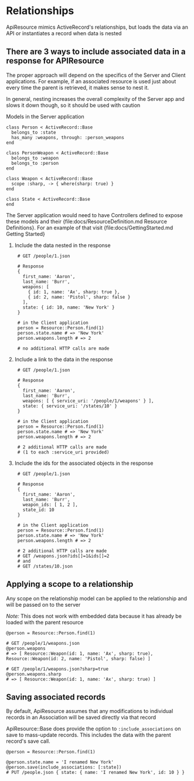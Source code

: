 # Relationships

ApiResource mimics ActiveRecord's relationships, but loads the data via an
API or instantiates a record when data is nested

## There are 3 ways to include associated data in a response for APIResource

The proper approach will depend on the specifics of the Server and Client
applications.  For example, if an associated resource is used just about
every time the parent is retrieved, it makes sense to nest it.

In general, nesting increases the overall complexity of the Server app and
slows it down though, so it should be used with caution

Models in the Server application

    class Person < ActiveRecord::Base
      belongs_to :state
      has_many :weapons, through: :person_weapons
    end

    class PersonWeapon < ActiveRecord::Base
      belongs_to :weapon
      belongs_to :person
    end

    class Weapon < ActiveRecord::Base
      scope :sharp, -> { where(sharp: true) }
    end

    class State < ActiveRecord::Base
    end

The Server application would need to have Controllers defined to expose these
models and their {file:docs/ResourceDefinition.md Resource Definitions}.  For
an example of that visit {file:docs/GettingStarted.md Getting Started}


1. Include the data nested in the response

        # GET /people/1.json

        # Response
        {
          first_name: 'Aaron',
          last_name: 'Burr',
          weapons: [
            { id: 1, name: 'Ax', sharp: true },
            { id: 2, name: 'Pistol', sharp: false }
          ],
          state: { id: 10, name: 'New York' }
        }

        # in the Client application
        person = Resource::Person.find(1)
        person.state.name # => 'New York'
        person.weapons.length # => 2

        # no additional HTTP calls are made

1. Include a link to the data in the response

        # GET /people/1.json

        # Response
        {
          first_name: 'Aaron',
          last_name: 'Burr',
          weapons: [ { service_uri: '/people/1/weapons' } ],
          state: { service_uri: '/states/10' }
        }

        # in the Client application
        person = Resource::Person.find(1)
        person.state.name # => 'New York'
        person.weapons.length # => 2

        # 2 additional HTTP calls are made
        # (1 to each :service_uri provided)

1. Include the ids for the associated objects in the response

        # GET /people/1.json

        # Response
        {
          first_name: 'Aaron',
          last_name: 'Burr',
          weapon_ids: [ 1, 2 ],
          state_id: 10
        }

        # in the Client application
        person = Resource::Person.find(1)
        person.state.name # => 'New York'
        person.weapons.length # => 2

        # 2 additional HTTP calls are made
        # GET /weapons.json?ids[]=1&ids[]=2
        # and
        # GET /states/10.json


## Applying a scope to a relationship

Any scope on the relationship model can be applied to the relationship and
will be passed on to the server

*Note:* This does not work with embedded data because it has already
be loaded with the parent resource


    @person = Resource::Person.find(1)

    # GET /people/1/weapons.json
    @person.weapons
    # => [ Resource::Weapon(id: 1, name: 'Ax', sharp: true), Resource::Weapon(id: 2, name: 'Pistol', sharp: false) ]

    # GET /people/1/weapons.json?sharp=true
    @person.weapons.sharp
    # => [ Resource::Weapon(id: 1, name: 'Ax', sharp: true) ]

## Saving associated records

By default, ApiResource assumes that any modifications to individual records
in an Association will be saved directly via that record

ApiResource::Base does provide the option to `:include_associations` on save
to mass-update records.  This includes the data with the parent record's save
call.

    @person = Resource::Person.find(1)

    @person.state.name = 'I renamed New York'
    @person.save(include_associations: [:state])
    # PUT /people.json { state: { name: 'I renamed New York', id: 10 } }